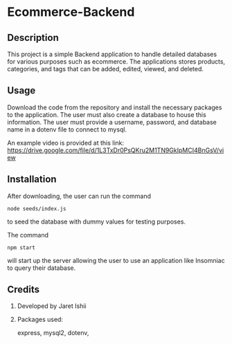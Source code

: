# Ecommerce-Backend

## Description

This project is a simple Backend application to handle detailed databases for various purposes such as ecommerce.  The applications stores products, categories, and tags that can be added, edited, viewed, and deleted.

## Usage

Download the code from the repository and install the necessary packages to the application.  The user must also create a database to house this information.  The user must provide a username, password, and database name in a dotenv file to connect to mysql.  

An example video is provided at this link:
https://drive.google.com/file/d/1L3TxDr0PsQKru2M1TN9GkIpMCI4BnGsV/view 

## Installation

After downloading, the user can run the command 

    node seeds/index.js

to seed the database with dummy values for testing purposes.

The command

    npm start

will start up the server allowing the user to use an application like Insomniac to query their database.

## Credits

1. Developed by Jaret Ishii
2. Packages used: 

    express,
    mysql2,
    dotenv,


